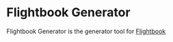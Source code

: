 # Flightbook Generator

Flightbook Generator is the generator tool for [Flightbook](https://github.com/thomfre/flightbook)
